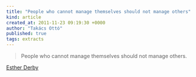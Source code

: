 ```yaml
---
title: "People who cannot manage themselves should not manage others"
kind: article
created_at: 2011-11-23 09:19:30 +0000
author: "Takács Ottó"
published: true
tags: extracts
---
```

>People who cannot manage themselves should not manage others.

[Esther Derby](http://www.estherderby.com/2011/11/new-roles-for-managers-interview-with-lean-magazine.html)

<div class='old-comments'></div>